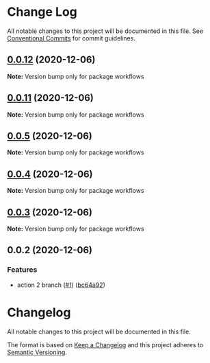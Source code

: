 # Change Log

All notable changes to this project will be documented in this file.
See [Conventional Commits](https://conventionalcommits.org) for commit guidelines.

## [0.0.12](https://github.com/dewen/workflows/compare/v0.0.11...v0.0.12) (2020-12-06)

**Note:** Version bump only for package workflows





## [0.0.11](https://github.com/dewen/workflows/compare/v0.0.5...v0.0.11) (2020-12-06)

**Note:** Version bump only for package workflows





## [0.0.5](https://github.com/dewen/workflows/compare/v0.0.4...v0.0.5) (2020-12-06)

**Note:** Version bump only for package workflows





## [0.0.4](https://github.com/dewen/workflows/compare/v0.0.3...v0.0.4) (2020-12-06)

**Note:** Version bump only for package workflows





## [0.0.3](https://github.com/dewen/workflows/compare/v0.0.2...v0.0.3) (2020-12-06)

**Note:** Version bump only for package workflows





## 0.0.2 (2020-12-06)


### Features

* action 2 branch ([#1](https://github.com/dewen/workflows/issues/1)) ([bc64a92](https://github.com/dewen/workflows/commit/bc64a92f266acd99b8c042968d5e99b7f439c3c7))





# Changelog
All notable changes to this project will be documented in this file.

The format is based on [Keep a Changelog](http://keepachangelog.com/en/1.0.0/)
and this project adheres to [Semantic Versioning](http://semver.org/spec/v2.0.0.html).
